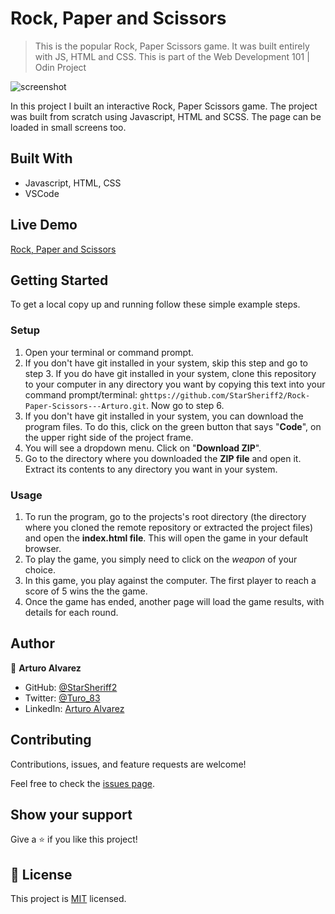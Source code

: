 # Rock, Paper and Scissors

>This is the popular Rock, Paper Scissors game. It was built entirely with JS, HTML and CSS. This is part of the Web Development 101 | Odin Project

![screenshot](./assets/app_screenshot.png)

In this project I built an interactive Rock, Paper Scissors game. The project was built from scratch using Javascript, HTML and SCSS. The page can be loaded in small screens too.

## Built With

- Javascript, HTML, CSS
- VSCode

## Live Demo

[Rock, Paper and Scissors](https://starsheriff2.github.io/Rock-Paper-Scissors---Arturo/)

## Getting Started

To get a local copy up and running follow these simple example steps.

### Setup
1. Open your terminal or command prompt.
2. If you don't have git installed in your system, skip this step and go to step 3. If you do have git installed in your system, clone this repository to your computer in any directory you want by copying this text into your command prompt/terminal: `ghttps://github.com/StarSheriff2/Rock-Paper-Scissors---Arturo.git`. Now go to step 6.
3. If you don't have git installed in your system, you can download the program files. To do this, click on the green button that says "**Code**", on the upper right side of the project frame.
4. You will see a dropdown menu. Click on "**Download ZIP**".
5. Go to the directory where you downloaded the **ZIP file** and open it. Extract its contents to any directory you want in your system.

### Usage

1. To run the program, go to the projects's root directory (the directory where you cloned the remote repository or extracted the project files) and open the **index.html file**. This will open the game in your default browser.
2. To play the game, you simply need to click on the *weapon* of your choice.
3.  In this game, you play against the computer. The first player to reach a score of 5 wins the the game.
4.  Once the game has ended, another page will load the game results, with details for each round.

## Author

👤 **Arturo Alvarez**

- GitHub: [@StarSheriff2](https://github.com/StarSheriff2)
- Twitter: [@Turo_83](https://twitter.com/Turo_83)
- LinkedIn: [Arturo Alvarez](https://www.linkedin.com/in/arturoalvarezv/)

## Contributing

Contributions, issues, and feature requests are welcome!

Feel free to check the [issues page](https://github.com/StarSheriff2/Rock-Paper-Scissors---Arturo/issuess).

## Show your support

Give a ⭐️ if you like this project!

## 📝 License

This project is [MIT](https://github.com/StarSheriff2/Rock-Paper-Scissors---Arturo/blob/master/LICENSE) licensed.
